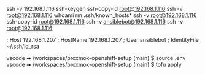 ssh -v 192.168.1.116
ssh-keygen
ssh-copy-id root@192.168.1.116
ssh -v root@192.168.1.116
whoami
rm .ssh/known_hosts*
ssh -v root@192.168.1.116
ssh-copy-id root@192.168.1.116
ssh -v ansiblebot@192.168.1.116
ssh -v root@192.168.1.116


; Host 192.168.1.207
;   HostName  192.168.1.207
;   User ansiblebot
;   IdentityFile ~/.ssh/id_rsa

vscode ➜ /workspaces/proxmox-openshift-setup (main) $ source .env                      
vscode ➜ /workspaces/proxmox-openshift-setup (main) $ tofu apply 